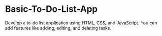 # Basic-To-Do-List-App
Develop a to-do list application using HTML, CSS, and JavaScript. You can add features like adding, editing, and deleting tasks.
